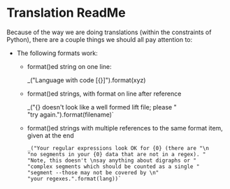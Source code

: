 # Translation ReadMe
Because of the way we are doing translations (within the constraints of
Python), there are a couple things we should all pay attention to:

- The following formats work:
    - format()ed string on one line:

        _("Language with code [{}]").format(xyz)
    - format()ed strings, with format on line after reference

        _("{} doesn't look like a well formed lift file; please "  
        "try again.").format(filename)`
    - format()ed strings with multiple references to the same format item, given at the end
        ```
        _("Your regular expressions look OK for {0} (there are "\n
        "no segments in your {0} data that are not in a regex). "
        "Note, this doesn't \nsay anything about digraphs or "
        "complex segments which should be counted as a single "
        "segment --those may not be covered by \n"
        "your regexes.".format(lang))`
        ```
